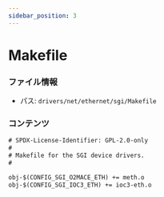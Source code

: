 ```yaml
---
sidebar_position: 3
---
```

# Makefile

### ファイル情報

- パス: `drivers/net/ethernet/sgi/Makefile`

### コンテンツ

```txt
# SPDX-License-Identifier: GPL-2.0-only
#
# Makefile for the SGI device drivers.
#

obj-$(CONFIG_SGI_O2MACE_ETH) += meth.o
obj-$(CONFIG_SGI_IOC3_ETH) += ioc3-eth.o

```
